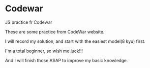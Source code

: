 # Codewar
JS practice fr Codewar

These are some practice from CodeWar website.

I will record my solution, and start with the easiest model(8 kyu) first.

I'm a total beginner, so wish me luck!!!

And I will finish those ASAP to improve my basic knowledge.
